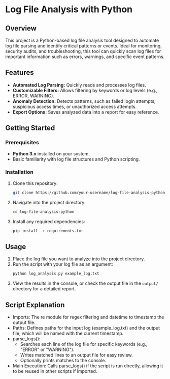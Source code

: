 # Log File Analysis with Python

## Overview
This project is a Python-based log file analysis tool designed to automate log file parsing and identify critical patterns or events. Ideal for monitoring, security audits, and troubleshooting, this tool can quickly scan log files for important information such as errors, warnings, and specific event patterns.

## Features
- **Automated Log Parsing:** Quickly reads and processes log files.
- **Customizable Filters:** Allows filtering by keywords or log levels (e.g., ERROR, WARNING).
- **Anomaly Detection:** Detects patterns, such as failed login attempts, suspicious access times, or unauthorized access attempts.
- **Export Options:** Saves analyzed data into a report for easy reference.

## Getting Started

### Prerequisites
- **Python 3.x** installed on your system.
- Basic familiarity with log file structures and Python scripting.

### Installation
1. Clone this repository:
   ```bash
   git clone https://github.com/your-username/log-file-analysis-python.git

2. Navigate into the project directory:
   ```bash
   cd log-file-analysis-python

3. Install any required dependencies:
   ```bash
   pip install -r requirements.txt

## Usage
1. Place the log file you want to analyze into the project directory.
2. Run the script with your log file as an argument:
   ```bash
   python log_analysis.py example_log.txt

3. View the results in the console, or check the output file in the `output/` directory for a detailed report.

## Script Explanation
- Imports: The re module for regex filtering and datetime to timestamp the output file.
- Paths: Defines paths for the input log (example_log.txt) and the output file, which will be named with the current timestamp.
- parse_logs():
   - Searches each line of the log file for specific keywords (e.g., "ERROR" or "WARNING").
   - Writes matched lines to an output file for easy review.
   - Optionally prints matches to the console.
- Main Execution: Calls parse_logs() if the script is run directly, allowing it to be reused in other scripts if imported.
